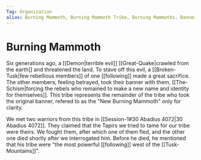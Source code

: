 ```yaml
---
Tag: Organization
alias: Burning Mammoth, Burning Mammoth Tribe, Burning Mammoths, Banner of the Burning Mammoth
---
```

# Burning Mammoth
Six generations ago, a [[Demon|terrible evil]] [[Great-Quake|crawled from the earth]] and threatened the land. To stave off this evil, a [[Broken-Tusk|few rebellious members]] of one [[following]] made a great sacrifice. The other members, feeling betrayed, took their banner with them, [[The-Schism|forcing the rebels who remained to make a new name and identity for themselves]]. This tribe represents the remainder of the tribe who took the original banner, refered to as the "New Burning Mammoth" only for clarity. 

We met two warriors from this tribe in [[Session-1#30 Abadius 4072|30 Abadius 4072]]. They claimed that the Tapirs we tried to tame for our tribe were theirs. We fought them, after which one of them fled, and the other one died shortly after we interrogated him. Before he died, he mentioned that his tribe were "the most powerful [[following]] west of the [[Tusk-Mountains]]".